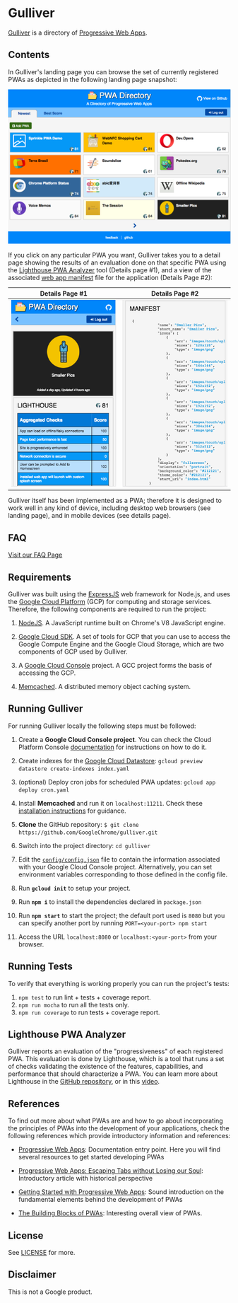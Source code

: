# Gulliver 

[Gulliver](https://pwa-directory.appspot.com/) is a directory of [Progressive Web Apps](https://infrequently.org/2016/09/what-exactly-makes-something-a-progressive-web-app/).

## Contents

In Gulliver's landing page you can browse the set of currently registered PWAs as depicted in the following landing page snapshot:

![Screenshot](img/gulliver-landing-page.png)

If you click on any particular PWA you want, Gulliver takes you to a detail page showing the results of an evaluation done on that specific PWA using the  [Lighthouse PWA Analyzer](https://www.youtube.com/watch?v=KiV2p46rWjU) tool (Details page #1), and a view of the associated [web app manifest](https://developer.mozilla.org/en-US/docs/Web/Manifest) file  for the application (Details Page #2):

Details Page #1            |  Details Page #2
:-------------------------:|:-------------------------:
![](img/gulliver-details-one.png)  |  ![](img/gulliver-details-two.png)

Gulliver itself has been implemented as a PWA; therefore it is designed to work well in any kind of device, including desktop web browsers (see landing page), and in mobile devices (see details page).

## FAQ

[Visit our FAQ Page](https://github.com/GoogleChrome/gulliver/blob/master/FAQ.md)

## Requirements

Gulliver was built using the [ExpressJS](https://expressjs.com/) web framework for Node.js, and uses the [Google Cloud Platform](https://cloud.google.com/) (GCP) for computing and storage services. Therefore, the following components are required to run the project:

1. [NodeJS](https://nodejs.org). A JavaScript runtime built on Chrome's V8 JavaScript engine.

1. [Google Cloud SDK](https://cloud.google.com/sdk/). A set of tools for GCP that you can use to access the Google Compute Engine and the Google Cloud Storage, which are two components of GCP used by Gulliver.

1. A [Google Cloud Console](https://console.cloud.google.com/) project. A GCC project forms the basis of accessing the GCP. 

1. [Memcached](https://memcached.org/). A distributed memory object caching system.

## Running Gulliver

For running Gulliver locally the following steps must be followed:

1. Create a **Google Cloud Console project**. You can check the Cloud Platform Console [documentation](https://support.google.com/cloud/answer/6251787) for instructions on how to do it.

1. Create indexes for the [Google Cloud Datastore](https://cloud.google.com/datastore/docs/concepts/overview): `gcloud preview datastore create-indexes index.yaml`

1. (optional) Deploy cron jobs for scheduled PWA updates: `gcloud app deploy cron.yaml`

1. Install **Memcached** and run it on `localhost:11211`. Check these [installation instructions](https://cloud.google.com/appengine/docs/flexible/nodejs/caching-application-data) for guidance.

1. **Clone** the GitHub repository: `$ git clone https://github.com/GoogleChrome/gulliver.git`

1. Switch into the project directory: `cd gulliver`

1. Edit the [`config/config.json`](config/config.json) file to contain the
information associated with your Google Cloud Console project. Alternatively, you can set environment variables corresponding to those defined in the config file.

1. Run **`gcloud init`** to setup your project.

1. Run **`npm i`** to install the dependencies declared in `package.json`

1. Run **`npm start`** to start the project; the default port used is `8080` but you can specify another port by running `PORT=<your-port> npm start`

1. Access the URL `localhost:8080` or `localhost:<your-port>` from your browser.

## Running Tests

To verify that everything is working properly you can run the project's tests:

1. `npm test` to run lint + tests + coverage report.
2. `npm run mocha` to run all the tests only.
3. `npm run coverage` to run tests + coverage report.

## Lighthouse PWA Analyzer

Gulliver reports an evaluation of the "progressiveness" of each registered PWA. This evaluation is done by Lighthouse, which is a tool that runs a set of checks validating the existence of the features, capabilities, and performance that should characterize a PWA. You can learn more about Lighthouse in the [GitHub repository](https://github.com/GoogleChrome/lighthouse), or in this [video](https://www.youtube.com/watch?v=KiV2p46rWjU).

## References

To find out more about what PWAs are and how to go about incorporating the principles of PWAs into the development of your applications, check the following references which provide introductory information and references:

+ [Progressive Web Apps](https://developers.google.com/web/#progressive-web-apps): Documentation entry point. Here you will find several resources to get started developing PWAs

+ [Progressive Web Apps: Escaping Tabs without Losing our Soul](https://infrequently.org/2015/06/progressive-apps-escaping-tabs-without-losing-our-soul/): 
Introductory article with historical perspective

+ [Getting Started with Progressive Web Apps](https://addyosmani.com/blog/getting-started-with-progressive-web-apps/): Sound introduction on the fundamental elements behind the development of PWAs

+ [The Building Blocks of PWAs](https://www.smashingmagazine.com/2016/09/the-building-blocks-of-progressive-web-apps/): Interesting overall view of PWAs. 

## License

See [LICENSE](./LICENSE) for more.

## Disclaimer

This is not a Google product.
